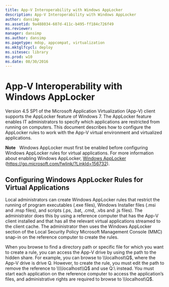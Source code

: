 ```yaml
---
title: App-V Interoperability with Windows AppLocker
description: App-V Interoperability with Windows AppLocker
author: dansimp
ms.assetid: 9a488034-607d-411c-b495-ff184c726f49
ms.reviewer: 
manager: dansimp
ms.author: dansimp
ms.pagetype: mdop, appcompat, virtualization
ms.mktglfcycl: deploy
ms.sitesec: library
ms.prod: w10
ms.date: 08/30/2016
---
```



# App-V Interoperability with Windows AppLocker


Version 4.5 SP1 of the Microsoft Application Virtualization (App-V) client supports the AppLocker feature of Windows 7. The AppLocker feature enables IT administrators to specify which applications are restricted from running on computers. This document describes how to configure the AppLocker rules to work with the App-V virtual environment and virtualized applications.

**Note**  
Windows AppLocker must first be enabled before configuring Windows AppLocker rules for virtual applications. For more information about enabling Windows AppLocker, [Windows AppLocker](https://go.microsoft.com/fwlink/?LinkId=156732) (https://go.microsoft.com/fwlink/?LinkId=156732).

 

## Configuring Windows AppLocker Rules for Virtual Applications


Local administrators can create Windows AppLocker rules that restrict the running of program executables (.exe files), Windows Installer files (.msi and .msp files), and scripts (.ps, .bat, .cmd, .vbs and .js files). The administrator does this by using a reference computer that has the App-V client installed and that has all the relevant virtual applications streamed to the client cache. The administrator then uses the Windows AppLocker section of the Local Security Policy Microsoft Management Console (MMC) snap-in on the reference computer to create the rules.

When you browse to find a directory path or specific file for which you want to create a rule, you can access the App-V drive by using the path to the hidden share. For example, you can browse to \\\\localhost\\Q$, where the App-V drive is drive Q. However, to create the rule, you must edit the path to remove the reference to \\\\localhost\\Q$ and use Q:\\ instead. You must start each application on the reference computer to access the application’s files, and administrative rights are required to browse to \\\\localhost\\Q$.

 

 





